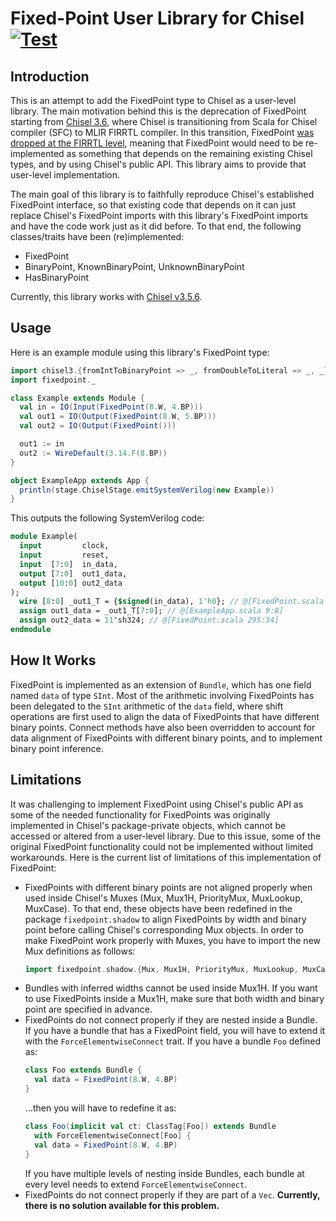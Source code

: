 # Fixed-Point User Library for Chisel [![Test](https://github.com/ucb-bar/fixedpoint/actions/workflows/test.yml/badge.svg?branch=master)](https://github.com/ucb-bar/fixedpoint/actions)

## Introduction

This is an attempt to add the FixedPoint type to Chisel as a user-level library. The main motivation behind this is the deprecation of FixedPoint starting from [Chisel 3.6](https://github.com/chipsalliance/chisel/releases/v3.6.0), where Chisel is transitioning from Scala for Chisel compiler (SFC) to MLIR FIRRTL compiler. In this transition, FixedPoint [was dropped at the FIRRTL level](https://github.com/chipsalliance/chisel/issues/3161), meaning that FixedPoint would need to be re-implemented as something that depends on the remaining existing Chisel types, and by using Chisel's public API. This library aims to provide that user-level implementation.

The main goal of this library is to faithfully reproduce Chisel's established FixedPoint interface, so that existing code that depends on it can just replace Chisel's FixedPoint imports with this library's FixedPoint imports and have the code
work just as it did before. To that end, the following classes/traits have been (re)implemented:
* FixedPoint
* BinaryPoint, KnownBinaryPoint, UnknownBinaryPoint
* HasBinaryPoint

Currently, this library works with [Chisel v3.5.6](https://github.com/chipsalliance/chisel/releases/v3.5.6).

## Usage

Here is an example module using this library's FixedPoint type:
```scala
import chisel3.{fromIntToBinaryPoint => _, fromDoubleToLiteral => _, _}
import fixedpoint._

class Example extends Module {
  val in = IO(Input(FixedPoint(8.W, 4.BP)))
  val out1 = IO(Output(FixedPoint(8.W, 5.BP)))
  val out2 = IO(Output(FixedPoint()))

  out1 := in
  out2 := WireDefault(3.14.F(8.BP))
}

object ExampleApp extends App {
  println(stage.ChiselStage.emitSystemVerilog(new Example))
}
```
This outputs the following SystemVerilog code:
```systemverilog
module Example(
  input         clock,
  input         reset,
  input  [7:0]  in_data,
  output [7:0]  out1_data,
  output [10:0] out2_data
);
  wire [8:0] _out1_T = {$signed(in_data), 1'h0}; // @[FixedPoint.scala 295:34]
  assign out1_data = _out1_T[7:0]; // @[ExampleApp.scala 9:8]
  assign out2_data = 11'sh324; // @[FixedPoint.scala 295:34]
endmodule
```  

## How It Works

FixedPoint is implemented as an extension of `Bundle`, which has one field named `data` of type `SInt`. Most of the arithmetic involving FixedPoints has been delegated to the `SInt` arithmetic of the `data` field, where shift operations are first used to align the data of FixedPoints that have different binary points. Connect methods have also been  overridden to account for data alignment of FixedPoints with different binary points, and to implement binary point inference.

## Limitations

It was challenging to implement FixedPoint using Chisel's public API as some of the needed functionality for FixedPoints was originally implemented in Chisel's package-private objects, which cannot be accessed or altered from a user-level library. Due to this issue, some of the original FixedPoint functionality could not be implemented without limited workarounds. Here is the current list of limitations of this implementation of FixedPoint:
* FixedPoints with different binary points are not aligned properly when used inside Chisel's Muxes (Mux, Mux1H, PriorityMux, MuxLookup, MuxCase). To that end, these objects have been redefined in the package `fixedpoint.shadow` to align FixedPoints by width and binary point before calling Chisel's corresponding Mux objects. In order to make FixedPoint work properly with Muxes, you have to import the new Mux definitions as follows:
  ```scala
  import fixedpoint.shadow.{Mux, Mux1H, PriorityMux, MuxLookup, MuxCase}
  ```
* Bundles with inferred widths cannot be used inside Mux1H. If you want to use FixedPoints inside a Mux1H, make sure that both width and binary point are specified in advance.
* FixedPoints do not connect properly if they are nested inside a Bundle. If you have a bundle that has a FixedPoint field, you will have to extend it with the `ForceElementwiseConnect` trait. If you have a bundle `Foo` defined as:
  ```scala
  class Foo extends Bundle {
    val data = FixedPoint(8.W, 4.BP)
  }
  ```
  ...then you will have to redefine it as:
  ```scala
  class Foo(implicit val ct: ClassTag[Foo]) extends Bundle
    with ForceElementwiseConnect[Foo] {
    val data = FixedPoint(8.W, 4.BP)
  }
  ```
  If you have multiple levels of nesting inside Bundles, each bundle at every level
needs to extend `ForceElementwiseConnect`.
* FixedPoints do not connect properly if they are part of a `Vec`. **Currently, there is no solution available for this problem.**
